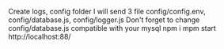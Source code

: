 Create logs, config folder
I will send 3 file  config/config.env, config/database.js, config/logger.js
Don't forget to change config/database.js compatible with your mysql
npm i 
mpm start
http://localhost:88/

